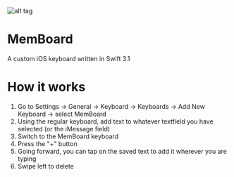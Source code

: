 ![alt tag](http://i.imgur.com/oScHBBq.png)

# MemBoard

A custom iOS keyboard written in Swift 3.1

# How it works

1. Go to Settings -> General -> Keyboard -> Keyboards -> Add New Keyboard -> select MemBoard
2. Using the regular keyboard, add text to whatever textfield you have selected (or the iMessage field)
3. Switch to the MemBoard keyboard
4. Press the "+" button
5. Going forward, you can tap on the saved text to add it wherever you are typing
6. Swipe left to delete


